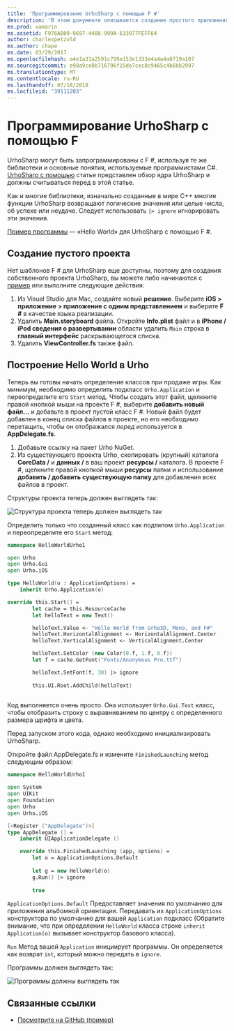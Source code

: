 ```yaml
---
title: 'Программирование UrhoSharp с помощью F #'
description: 'В этом документе описывается создание простого приложения hello world UrhoSharp с помощью F # в Visual Studio для Mac.'
ms.prod: xamarin
ms.assetid: F976AB09-0697-4408-999A-633977FEFF64
author: charlespetzold
ms.author: chape
ms.date: 03/29/2017
ms.openlocfilehash: a4e1a31a2591c799a153e1333e4a4a4a0719a107
ms.sourcegitcommit: e98a9ce8b716796f15de7cec8c9465c4b6bb2997
ms.translationtype: MT
ms.contentlocale: ru-RU
ms.lasthandoff: 07/18/2018
ms.locfileid: "39111203"
---
```

# <a name="programming-urhosharp-with-f"></a>Программирование UrhoSharp с помощью F #

UrhoSharp могут быть запрограммированы с F #, используя те же библиотеки и основные понятия, используемые программистами C#. [UrhoSharp с помощью](~/graphics-games/urhosharp/using.md) статье представлен обзор ядра UrhoSharp и должны считываться перед в этой статье.

Как и многие библиотеки, изначально созданные в мире C++ многие функции UrhoSharp возвращают логические значения или целые числа, об успехе или неудаче. Следует использовать `|> ignore` игнорировать эти значения.

[Пример программы](https://github.com/xamarin/recipes/tree/master/cross-platform/urho/urho-fsharp/HelloWorldUrhoFsharp) — «Hello World» для UrhoSharp с помощью F #.

## <a name="creating-an-empty-project"></a>Создание пустого проекта

Нет шаблонов F # для UrhoSharp еще доступны, поэтому для создания собственного проекта UrhoSharp, вы можете либо начинаются с [пример](https://github.com/xamarin/recipes/tree/master/cross-platform/urho/urho-fsharp/HelloWorldUrhoFsharp) или выполните следующие действия:

1. Из Visual Studio для Mac, создайте новый **решение**. Выберите **iOS > приложение > приложение с одним представлением** и выберите **F #** в качестве языка реализации. 
1. Удалить **Main.storyboard** файла. Откройте **Info.plist** файл и в **iPhone / iPod сведения о развертывании** области удалить `Main` строка в **главный интерфейс** раскрывающегося списка.
1. Удалить **ViewController.fs** также файл.

## <a name="building-hello-world-in-urho"></a>Построение Hello World в Urho

Теперь вы готовы начать определение классов при продаже игры. Как минимум, необходимо определить подкласс `Urho.Application` и переопределите его `Start` метод. Чтобы создать этот файл, щелкните правой кнопкой мыши на проекте F #, выберите **добавить новый файл...**  и добавьте в проект пустой класс F #. Новый файл будет добавлен в конец списка файлов в проекте, но его необходимо перетащить, чтобы он отображался *перед* используется в **AppDelegate.fs**.

1. Добавьте ссылку на пакет Urho NuGet.
1. Из существующего проекта Urho, скопировать (крупный) каталога **CoreData /** и **данных /** в ваш проект **ресурсы /** каталога. В проекте F #, щелкните правой кнопкой мыши **ресурсы** папки и использование **добавить / добавить существующую папку** для добавления всех файлов в проект.

Структуры проекта теперь должен выглядеть так:

![](fsharp-images/solutionpane.png "Структура проекта теперь должен выглядеть так")

Определить только что созданный класс как подтипом `Urho.Application` и переопределите его `Start` метод:

```fsharp
namespace HelloWorldUrho1

open Urho
open Urho.Gui
open Urho.iOS

type HelloWorld(o : ApplicationOptions) =
    inherit Urho.Application(o) 

override this.Start() = 
        let cache = this.ResourceCache
        let helloText = new Text()

        helloText.Value <- "Hello World from Urho3D, Mono, and F#"
        helloText.HorizontalAlignment <- HorizontalAlignment.Center
        helloText.VerticalAlignment <- VerticalAlignment.Center

        helloText.SetColor (new Color(0.f, 1.f, 0.f))
        let f = cache.GetFont("Fonts/Anonymous Pro.ttf")

        helloText.SetFont(f, 30) |> ignore
                  
        this.UI.Root.AddChild(helloText)
            
```

Код выполняется очень просто. Она использует `Urho.Gui.Text` класс, чтобы отобразить строку с выравниванием по центру с определенного размера шрифта и цвета. 

Перед запуском этого кода, однако необходимо инициализировать UrhoSharp. 

Откройте файл AppDelegate.fs и измените `FinishedLaunching` метод следующим образом:

```fsharp
namespace HelloWorldUrho1

open System
open UIKit
open Foundation
open Urho
open Urho.iOS

[<Register ("AppDelegate")>]
type AppDelegate () =
    inherit UIApplicationDelegate ()

    override this.FinishedLaunching (app, options) =
        let o = ApplicationOptions.Default
     
        let g = new HelloWorld(o)
        g.Run() |> ignore
       
        true
```

`ApplicationOptions.Default` Предоставляет значения по умолчанию для приложения альбомной ориентации. Передавать их `ApplicationOptions` конструктора по умолчанию для вашей `Application` подкласс (Обратите внимание, что при определении `HelloWorld` класса строке `inherit Application(o)` вызывает конструктор базового класса). 

`Run` Метод вашей `Application` инициирует программы. Он определяется как возврат `int`, который можно передать в `ignore`. 

Программы должен выглядеть так:

![](fsharp-images/helloworldfsharp.png "Программы должны выглядеть так")








## <a name="related-links"></a>Связанные ссылки

- [Посмотрите на GitHub (пример)](https://github.com/xamarinhttps://developer.xamarin.com/recipes/tree/master/cross-platform/urho/urho-fsharp/HelloWorldUrhoFsharp)
